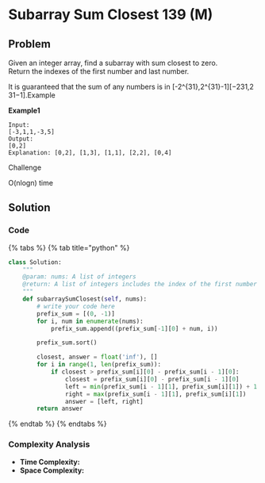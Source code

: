 # Subarray Sum Closest 139 \(M\)

## Problem

Given an integer array, find a subarray with sum closest to zero.  
Return the indexes of the first number and last number.

It is guaranteed that the sum of any numbers is in \[-2^{31},2^{31}-1\]\[−2​31​​,2​31​​−1\].Example

**Example1**

```text
Input: 
[-3,1,1,-3,5] 
Output: 
[0,2]
Explanation: [0,2], [1,3], [1,1], [2,2], [0,4]
```

Challenge

O\(nlogn\) time

## Solution 

### Code

{% tabs %}
{% tab title="python" %}
```python
class Solution:
    """
    @param: nums: A list of integers
    @return: A list of integers includes the index of the first number and the index of the last number
    """
    def subarraySumClosest(self, nums):
        # write your code here
        prefix_sum = [(0, -1)]
        for i, num in enumerate(nums):
            prefix_sum.append((prefix_sum[-1][0] + num, i))

        prefix_sum.sort()

        closest, answer = float('inf'), []
        for i in range(1, len(prefix_sum)):
            if closest > prefix_sum[i][0] - prefix_sum[i - 1][0]:
                closest = prefix_sum[i][0] - prefix_sum[i - 1][0]
                left = min(prefix_sum[i - 1][1], prefix_sum[i][1]) + 1
                right = max(prefix_sum[i - 1][1], prefix_sum[i][1])
                answer = [left, right]
        return answer
```
{% endtab %}
{% endtabs %}

### Complexity Analysis

* **Time Complexity:**
* **Space Complexity:**


